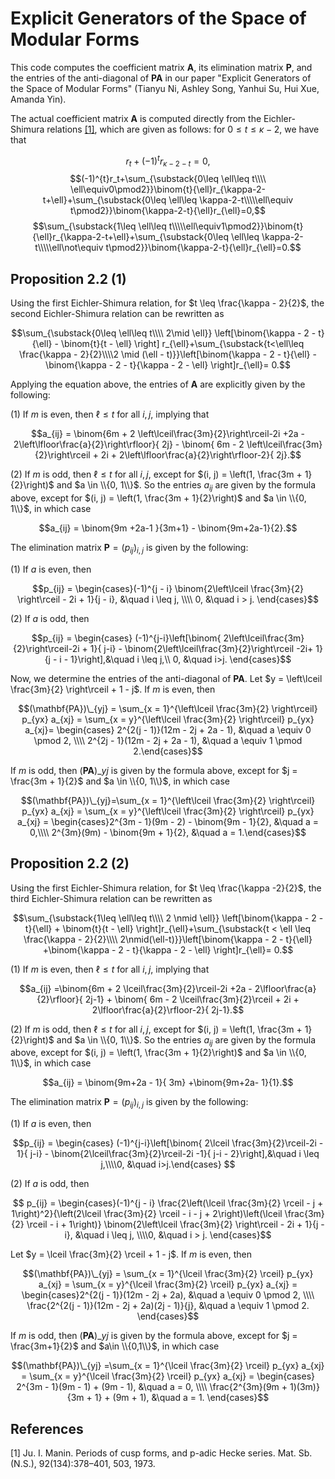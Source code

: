 # Explicit Generators of the Space of Modular Forms
This code computes the coefficient matrix $\mathbf{A}$, its elimination matrix $\mathbf{P}$, and the entries of the anti-diagonal of $\mathbf{PA}$ in our paper "Explicit Generators of the Space of Modular Forms" (Tianyu Ni, Ashley Song, Yanhui Su, Hui Xue, Amanda Yin).

The actual coefficient matrix $\mathbf{A}$ is computed directly from the Eichler-Shimura relations [[1]](#1), which are given as follows: for $0\leq t\leq \kappa-2$, we have that

$$r_t+(-1)^{t}r_{\kappa-2-t}=0,$$
$$(-1)^{t}r_t+\sum_{\substack{0\leq \ell\leq t\\\\ \ell\equiv0\pmod2}}\binom{t}{\ell}r_{\kappa-2-t+\ell}+\sum_{\substack{0\leq \ell\leq \kappa-2-t\\\\\ell\equiv t\pmod2}}\binom{\kappa-2-t}{\ell}r_{\ell}=0,$$
$$\sum_{\substack{1\leq \ell\leq t\\\\\ell\equiv1\pmod2}}\binom{t}{\ell}r_{\kappa-2-t+\ell}+\sum_{\substack{0\leq \ell\leq \kappa-2-t\\\\\ell\not\equiv t\pmod2}}\binom{\kappa-2-t}{\ell}r_{\ell}=0.$$

## Proposition 2.2 (1)

Using the first Eichler-Shimura relation, for $t \leq \frac{\kappa - 2}{2}$, the second Eichler-Shimura relation can be rewritten as

$$\sum_{\substack{0\leq \ell\leq t\\\\ 2\mid \ell}} \left[\binom{\kappa - 2 - t}{\ell} - \binom{t}{t - \ell} \right] r_{\ell}+\sum_{\substack{t<\ell\leq \frac{\kappa - 2}{2}\\\\2 \mid (\ell - t)}}\left[\binom{\kappa - 2 - t}{\ell} -\binom{\kappa - 2 - t}{\kappa - 2 - \ell} \right]r_{\ell}= 0.$$

Applying the equation above, the entries of $\mathbf{A}$ are explicitly given by the following:

(1) If $m$ is even, then $\ell \leq t$ for all $i, j$, implying that

$$a_{ij} = \binom{6m + 2 \left\lceil\frac{3m}{2}\right\rceil-2i +2a - 2\left\lfloor\frac{a}{2}\right\rfloor}{ 2j} - \binom{ 6m - 2 \left\lceil\frac{3m}{2}\right\rceil + 2i + 2\left\lfloor\frac{a}{2}\right\rfloor-2}{ 2j}.$$

(2) If $m$ is odd, then $\ell \leq t$ for all $i, j$, except for $(i, j) = \left(1, \frac{3m + 1}{2}\right)$ and $a \in \\{0, 1\\}$. So the entries $a_{ij}$ are given by the formula above, except for $(i, j) = \left(1, \frac{3m + 1}{2}\right)$ and $a \in \\{0, 1\\}$, in which case

$$a_{ij} = \binom{9m +2a-1 }{3m+1} - \binom{9m+2a-1}{2}.$$

The elimination matrix $\mathbf{P}=(p_{ij})_{i, j}$ is given by the following:

(1) If $a$ is even, then 

$$p_{ij} = \begin{cases}(-1)^{j - i} \binom{2\left\lceil \frac{3m}{2} \right\rceil - 2i + 1}{j - i}, &\quad i \leq j, \\\\ 0, &\quad i > j. \end{cases}$$
        
(2) If $a$ is odd, then 

$$p_{ij} = \begin{cases} 
      (-1)^{j-i}\left[\binom{ 2\left\lceil\frac{3m}{2}\right\rceil-2i + 1}{ j-i} - \binom{2\left\lceil\frac{3m}{2}\right\rceil -2i+ 1}{j - i - 1}\right],&\quad i \leq j,\\
      0, &\quad i>j.
   \end{cases}$$


Now, we determine the entries of the anti-diagonal of $\mathbf{PA}$. Let $y = \left\lceil \frac{3m}{2} \right\rceil + 1 - j$. If $m$ is even, then

$$(\mathbf{PA})\_{yj} = \sum_{x = 1}^{\left\lceil \frac{3m}{2} \right\rceil} p_{yx} a_{xj} = \sum_{x = y}^{\left\lceil \frac{3m}{2} \right\rceil} p_{yx} a_{xj}= \begin{cases} 2^{2(j - 1)}(12m - 2j + 2a - 1), &\quad a \equiv 0 \pmod 2, \\\\ 2^{2j - 1}(12m - 2j + 2a - 1), &\quad a \equiv 1 \pmod 2.\end{cases}$$

If $m$ is odd, then $(\mathbf{PA})\_{yj}$ is given by the formula above, except for $j = \frac{3m + 1}{2}$ and $a \in \\{0, 1\\}$, in which case

$$(\mathbf{PA})\_{yj}=\sum_{x = 1}^{\left\lceil \frac{3m}{2} \right\rceil} p_{yx} a_{xj} = \sum_{x = y}^{\left\lceil \frac{3m}{2} \right\rceil} p_{yx} a_{xj} = \begin{cases}2^{3m - 1}(9m - 2) - \binom{9m - 1}{2}, &\quad a = 0,\\\\ 2^{3m}(9m) - \binom{9m + 1}{2}, &\quad a = 1.\end{cases}$$

## Proposition 2.2 (2)

Using the first Eichler-Shimura relation, for $t \leq \frac{\kappa -2}{2}$, the third Eichler-Shimura relation can be rewritten as

$$\sum_{\substack{1\leq \ell\leq t\\\\ 2 \nmid \ell}} \left[\binom{\kappa - 2 - t}{\ell} + \binom{t}{t - \ell} \right]r_{\ell}+\sum_{\substack{t < \ell \leq \frac{\kappa - 2}{2}\\\\ 2\nmid(\ell-t)}}\left[\binom{\kappa - 2 - t}{\ell} +\binom{\kappa - 2 - t}{\kappa - 2 - \ell} \right]r_{\ell}= 0.$$

(1) If $m$ is even, then $\ell \leq t$ for all $i, j$, implying that

$$a_{ij} =\binom{6m + 2 \lceil\frac{3m}{2}\rceil-2i +2a - 2\lfloor\frac{a}{2}\rfloor}{ 2j-1} + \binom{ 6m - 2 \lceil\frac{3m}{2}\rceil + 2i + 2\lfloor\frac{a}{2}\rfloor-2}{ 2j-1}.$$

(2) If $m$ is odd, then $\ell \leq t$ for all $i, j$, except for $(i, j) = \left(1, \frac{3m + 1}{2}\right)$ and $a \in \\{0, 1\\}$. So the entries $a_{ij}$ are given by the formula above, except for $(i, j) = \left(1, \frac{3m + 1}{2}\right)$ and $a \in \\{0, 1\\}$, in which case

$$a_{ij} = \binom{9m+2a - 1}{ 3m} +\binom{9m+2a- 1}{1}.$$

The elimination matrix $\mathbf{P}=(p_{ij})_{i,j}$ is given by the following: 

(1) If $a$ is even, then 

$$p_{ij} = \begin{cases} (-1)^{j-i}\left[\binom{ 2\lceil \frac{3m}{2}\rceil-2i - 1}{ j-i} - \binom{2\lceil\frac{3m}{2}\rceil-2i -1}{ j-i  - 2}\right],&\quad i \leq j,\\\\0, &\quad i>j.\end{cases} $$
      
(2) If $a$ is odd, then 

$$ p_{ij} = \begin{cases}(-1)^{j - i} \frac{2\left(\lceil \frac{3m}{2} \rceil - j + 1\right)^2}{\left(2\lceil \frac{3m}{2} \rceil - i - j + 2\right)\left(\lceil \frac{3m}{2} \rceil - i + 1\right)} \binom{2\left\lceil \frac{3m}{2} \right\rceil - 2i + 1}{j - i}, &\quad i \leq j, \\\\0, &\quad i > j. \end{cases}$$

Let $y = \lceil \frac{3m}{2} \rceil + 1 - j$. If $m$ is even, then

$$(\mathbf{PA})\_{yj} = \sum_{x = 1}^{\lceil \frac{3m}{2} \rceil} p_{yx} a_{xj} = \sum_{x = y}^{\lceil \frac{3m}{2} \rceil} p_{yx} a_{xj} = \begin{cases}2^{2(j - 1)}(12m - 2j + 2a), &\quad a \equiv 0 \pmod 2, \\\\ 
\frac{2^{2(j - 1)}(12m - 2j + 2a)(2j - 1)}{j}, &\quad a \equiv 1 \pmod 2.
\end{cases}$$
    
If $m$ is odd, then $(\mathbf{PA})\_{yj}$ is given by the formula above, except for $j = \frac{3m+1}{2}$ and $a\in \\{0,1\\}$, in which case

$$(\mathbf{PA})\_{yj} =\sum_{x = 1}^{\lceil \frac{3m}{2} \rceil} p_{yx} a_{xj} = \sum_{x = y}^{\lceil \frac{3m}{2} \rceil} p_{yx} a_{xj} = \begin{cases}
            2^{3m - 1}(9m - 1) + (9m - 1), &\quad a = 0, \\\\
            \frac{2^{3m}(9m + 1)(3m)}{3m + 1} + (9m + 1), &\quad a = 1.
    \end{cases}$$
    
## References
<a id="1">[1]</a>
Ju. I. Manin. Periods of cusp forms, and p-adic Hecke series. Mat. Sb. (N.S.), 92(134):378–401, 503, 1973.
